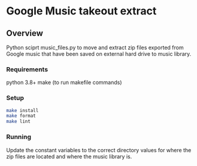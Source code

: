 # Google Music takeout extract

## Overview

Python sciprt music_files.py to move and extract zip files exported from Google music that have been saved on external hard drive to music library.

### Requirements

python 3.8+
make (to run makefile commands)

### Setup

```bash
make install
make format
make lint
```

### Running

Update the constant variables to the correct directory values for where the zip files are located and where the music library is.

